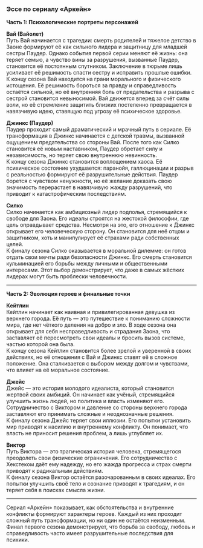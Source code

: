 ### Эссе по сериалу «Аркейн»

**Часть 1: Психологические портреты персонажей**

**Вай (Вайолет)**  
Путь Вай начинается с трагедии: смерть родителей и тяжелое детство в Заоне формируют её как сильного лидера и защитницу для младшей сестры Паудер. Однако события первой серии меняют её жизнь: она теряет семью, а чувство вины за разрушения, вызванные Паудер, становится её постоянным спутником. Заключение в тюрьме лишь усиливает её решимость спасти сестру и исправить прошлые ошибки.  
К концу сезона Вай находится на грани морального и физического истощения. Её решимость бороться за правду и справедливость остаётся сильной, но её внутренняя боль от предательства и разрыва с сестрой становится невыносимой. Вай движется вперед за счёт силы воли, но её стремление защитить близких постепенно превращается в навязчивую идею, ставящую под угрозу её психическое здоровье.

**Джинкс (Паудер)**  
Паудер проходит самый драматический и мрачный путь в сериале. Её трансформация в Джинкс начинается с детской травмы, вызванной ощущением предательства со стороны Вай. После того как Силко становится её новым наставником, Паудер обретает силу и независимость, но теряет свою внутреннюю невинность.  
К концу сезона Джинкс становится воплощением хаоса. Её психическое состояние ухудшается: паранойя, галлюцинации и разрыв с реальностью формируют её разрушительные действия. Паудер борется с чувством ненужности, но её желание доказать свою значимость перерастает в навязчивую жажду разрушений, что приводит к катастрофическим последствиям.

**Силко**  
Силко начинается как амбициозный лидер подполья, стремящийся к свободе для Заона. Его идеалы строятся на жестокой философии, где цель оправдывает средства. Несмотря на это, его отношение к Джинкс открывает его человеческую сторону. Он становится для неё отцом и защитником, хоть и манипулирует её страхами ради собственных целей.  
К финалу сезона Силко оказывается в моральной дилемме: он готов отдать свои мечты ради безопасности Джинкс. Его смерть становится кульминацией его борьбы между личными и общественными интересами. Этот выбор демонстрирует, что даже в самых жёстких лидерах могут быть проблески человечности.

---

**Часть 2: Эволюция героев и финальные точки**

**Кейтлин**  
Кейтлин начинает как наивная и привилегированная девушка из верхнего города. Её путь — это путешествие к пониманию сложности мира, где нет чёткого деления на добро и зло. В ходе сезона она открывает для себя несправедливость и страдания Заона, что заставляет её пересмотреть свои идеалы и бросить вызов системе, частью которой она была.  
К концу сезона Кейтлин становится более зрелой и уверенной в своих действиях, но её отношения с Вай и Джинкс ставят её в сложное положение. Она сталкивается с выбором между долгом и чувствами, что влияет на её моральное состояние.

**Джейс**  
Джейс — это история молодого идеалиста, который становится жертвой своих амбиций. Он начинает как учёный, стремящийся улучшить жизнь людей, но политика и власть изменяют его. Сотрудничество с Виктором и давление со стороны верхнего города заставляют его принимать сложные и неоднозначные решения.  
К финалу сезона Джейс теряет свои иллюзии. Его попытки установить мир приводят к насилию и внутреннему конфликту. Он понимает, что власть не приносит решения проблем, а лишь углубляет их.

**Виктор**  
Путь Виктора — это трагическая история человека, стремящегося преодолеть свои физические ограничения. Его сотрудничество с Хекстеком даёт ему надежду, но его жажда прогресса и страх смерти приводят к радикальным действиям.  
К финалу сезона Виктор остаётся разочарованным в своих идеалах. Его попытки улучшить своё тело и сознание приводят к трагедиям, и он теряет себя в поисках смысла жизни.

---

Сериал «Аркейн» показывает, как обстоятельства и внутренние конфликты формируют характеры героев. Каждый из них проходит сложный путь трансформации, но ни один не остаётся неизменным. Финал первого сезона демонстрирует, что борьба за свободу, любовь и справедливость часто имеет разрушительные последствия для психики.
